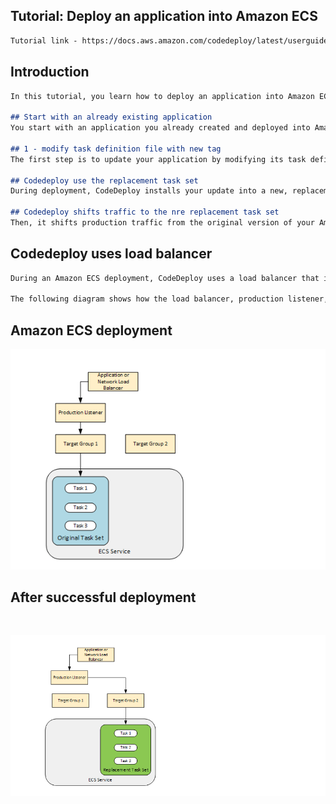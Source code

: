 ## Tutorial: Deploy an application into Amazon ECS
```md
Tutorial link - https://docs.aws.amazon.com/codedeploy/latest/userguide/tutorial-ecs-deployment.html

```

## Introduction 

```md
In this tutorial, you learn how to deploy an application into Amazon ECS using CodeDeploy. 

## Start with an already existing application 
You start with an application you already created and deployed into Amazon ECS.

## 1 - modify task definition file with new tag 
The first step is to update your application by modifying its task definition file with a new tag. Next, you use CodeDeploy to deploy the update. 

## Codedeploy use the replacement task set
During deployment, CodeDeploy installs your update into a new, replacement task set. 

## Codedeploy shifts traffic to the nre replacement task set 
Then, it shifts production traffic from the original version of your Amazon ECS application, which is in its original task set, to the updated version in the replacement task set.

```

## Codedeploy uses load balancer

```md
During an Amazon ECS deployment, CodeDeploy uses a load balancer that is configured with two target groups and one production traffic listener. 

The following diagram shows how the load balancer, production listener, target groups, and your Amazon ECS application are related before the deployment starts. This tutorial uses an Application Load Balancer. You can also use a Network Load Balancer.

```

## Amazon ECS deployment 
![ecs_preDeployment](https://github.com/sheyijojo/Docker_CERT/blob/main/_assets/ECS_service_1.png?raw=true)


## After successful deployment 
```md



```

![after_Deployment](https://github.com/sheyijojo/Docker_CERT/blob/main/_assets/after_deployment.png?raw=true)